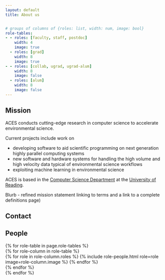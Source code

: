 ```yaml
---
layout: default
title: About us


# groups of columns of {roles: list, width: num, image: bool}
role-tables:
- - roles: [faculty, staff, postdoc]
    width: 4
    image: true
  - roles: [grad]
    width: 8
    image: true
- - roles: [collab, ugrad, ugrad-alum]
    width: 8
    image: false
  - roles: [alum]
    width: 8
    image: false
---
```


<h2>Mission</h2>

<p>
ACES conducts cutting-edge research in computer science to accelerate environmental science.
</p>

<p>
Current projects include work on
<ul>
<li>developing software to aid scientific programming on next generation highly parallel computing systems</li>
<li>new software and hardware systems for handling the high volume and high velocity data typical of environmental science workflows</li>
<li>exploiting machine learning in environmental science</li>
</ul>
</p>

<p>
ACES is based in the <a href="http://www.reading.ac.uk/computer-science/">
Computer Science Department</a> at the <a href="http://www.reading.ac.uk"> University of Reading</a>.
</p>

Blurb  - refined mission statement linking to terms and a link to a complete
definitions page)

<h2>Contact</h2>

<div id="people">
    <h2>People</h2>
    {% for role-table in page.role-tables %}
        <div class="people row justify-content-between">
            {% for role-column in role-table %}
                <div class="col-md-{{ role-column.width }}">
                    {% for role in role-column.roles %}
                        {% include role-people.html role=role image=role-column.image %}
                    {% endfor %}
                </div>
            {% endfor %}
        </div>
    {% endfor %}
</div>

<!-- Link to the news history page -->

